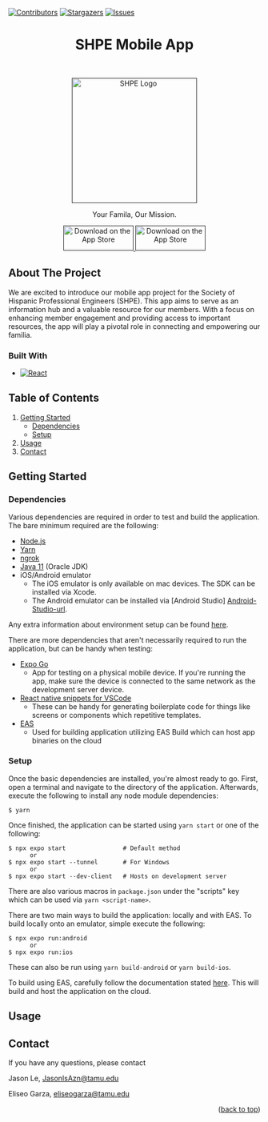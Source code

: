 <a name="readme-top"></a>

[![Contributors][contributors-shield]][contributors-url]
[![Stargazers][stars-shield]][stars-url]
[![Issues][issues-shield]][issues-url]

<h1 align="center"> SHPE Mobile App</h1> <br>
<p align="center">
  <a href="">
    <img alt="SHPE Logo" title="SHPE" src="https://shpe.engr.ucr.edu/sites/default/files/styles/form_preview/public/SHPE_logo_IconOnly_FullColor-RGB_0.png?itok=_YzN6NAC" width="250">
  </a>
</p>

<p align="center">
  Your Famila, Our Mission.
</p>

<p align="center">
  <a href="">
    <img alt="Download on the App Store" title="App Store" src="https://assets.stickpng.com/images/5a902db97f96951c82922874.png" width="140" height="50">
  </a>
  <a href="">
    <img alt="Download on the App Store" title="Play Store" src="https://cdn.freebiesupply.com/logos/large/2x/google-play-badge-logo-png-transparent.png" width="140" height="50">
  </a>
</p>

## About The Project

We are excited to introduce our mobile app project for the Society of Hispanic Professional Engineers (SHPE). This app aims to serve as an information hub and a valuable resource for our members. With a focus on enhancing member engagement and providing access to important resources, the app will play a pivotal role in connecting and empowering our familia.

### Built With

- [![React][React.js]][React-url]

## Table of Contents

1. [Getting Started](#getting-started)
    - [Dependencies](#dependencies)
    - [Setup](#setup)
2. [Usage](#usage)
3. [Contact](#contact)

## Getting Started

### Dependencies

Various dependencies are required in order to test and build the application. The bare minimum required are the following:

- [Node.js][Node-url]
- [Yarn][Yarn-url]
- [ngrok][ngrok-url]
- [Java 11][Java-url] (Oracle JDK)
- iOS/Android emulator
    - The iOS emulator is only available on mac devices. The SDK can be   installed via Xcode.
    - The Android emulator can be installed via [Android Studio]  [Android-Studio-url].

Any extra information about environment setup can be found [here](https://reactnative.dev/docs/environment-setup).

There are more dependencies that aren't necessarily required to run the application, but can be handy when testing:

- [Expo Go][Expo-Go-url]
    - App for testing on a physical mobile device. If you're running the app, make sure the device is connected to the same network as the development server device.
- [React native snippets for VSCode][React-Native-Snippets-url]
    - These can be handy for generating boilerplate code for things like screens or components which repetitive templates.
- [EAS][EAS-url]
    - Used for building application utilizing EAS Build which can host app binaries on the cloud

### Setup

Once the basic dependencies are installed, you're almost ready to go. First, open a terminal and navigate to the directory of the application. Afterwards, execute the following to install any node module dependencies:

```
$ yarn
```

Once finished, the application can be started using `yarn start` or one of the following:

```
$ npx expo start                # Default method
      or
$ npx expo start --tunnel       # For Windows
      or
$ npx expo start --dev-client   # Hosts on development server
```

There are also various macros in `package.json` under the "scripts" key which can be used via `yarn <script-name>`.

There are two main ways to build the application: locally and with EAS. To build locally onto an emulator, simple execute the following:

```
$ npx expo run:android
      or
$ npx expo run:ios
```

These can also be run using `yarn build-android` or `yarn build-ios`.

To build using EAS, carefully follow the documentation stated [here][EAS-url]. This will build and host the application on the cloud.

## Usage

## Contact

If you have any questions, please contact

Jason Le, JasonIsAzn@tamu.edu

Eliseo Garza, eliseogarza@tamu.edu

<p align="right">(<a href="#readme-top">back to top</a>)</p>

[contributors-shield]: https://img.shields.io/github/contributors/github_username/repo_name.svg?style=for-the-badge
[contributors-url]: https://github.com/TAMUSHPE/MobileApp/graphs/contributors
[stars-shield]: https://img.shields.io/github/stars/github_username/repo_name.svg?style=for-the-badge
[stars-url]: https://github.com/TAMUSHPE/MobileApp/stargazers
[issues-shield]: https://img.shields.io/github/issues/github_username/repo_name.svg?style=for-the-badge
[issues-url]: https://github.com/TAMUSHPE/MobileApp/issues
[linkedin-shield]: https://img.shields.io/badge/-LinkedIn-black.svg?style=for-the-badge&logo=linkedin&colorB=555
[linkedin-url]: https://linkedin.com/in/linkedin_username
[product-screenshot]: images/screenshot.png
[Next.js]: https://img.shields.io/badge/next.js-000000?style=for-the-badge&logo=nextdotjs&logoColor=white
[Next-url]: https://nextjs.org/
[React.js]: https://img.shields.io/badge/React-20232A?style=for-the-badge&logo=react&logoColor=61DAFB
[React-url]: https://reactjs.org/
[Vue.js]: https://img.shields.io/badge/Vue.js-35495E?style=for-the-badge&logo=vuedotjs&logoColor=4FC08D
[Vue-url]: https://vuejs.org/
[Angular.io]: https://img.shields.io/badge/Angular-DD0031?style=for-the-badge&logo=angular&logoColor=white
[Angular-url]: https://angular.io/
[Svelte.dev]: https://img.shields.io/badge/Svelte-4A4A55?style=for-the-badge&logo=svelte&logoColor=FF3E00
[Svelte-url]: https://svelte.dev/
[Laravel.com]: https://img.shields.io/badge/Laravel-FF2D20?style=for-the-badge&logo=laravel&logoColor=white
[Laravel-url]: https://laravel.com
[Bootstrap.com]: https://img.shields.io/badge/Bootstrap-563D7C?style=for-the-badge&logo=bootstrap&logoColor=white
[Bootstrap-url]: https://getbootstrap.com
[JQuery.com]: https://img.shields.io/badge/jQuery-0769AD?style=for-the-badge&logo=jquery&logoColor=white
[JQuery-url]: https://jquery.com
[Node-url]: https://nodejs.org/en/download
[Yarn-url]: https://classic.yarnpkg.com/lang/en/docs/install/#windows-stable
[ngrok-url]: https://ngrok.com/download
[Android-Studio-url]: https://developer.android.com/studio?gclid=CjwKCAjwkeqkBhAnEiwA5U-uM4C0y7a37MdCipZw33fmboKRKOAS8vgwCoPiRKLnEsEbUB2qRpS1YBoCBAcQAvD_BwE&gclsrc=aw.ds
[React-Native-Snippets-url]: https://marketplace.visualstudio.com/items?itemName=dsznajder.es7-react-js-snippets
[Expo-Go-url]: https://expo.dev/client
[Java-url]: https://www.oracle.com/java/technologies/downloads/#java11
[EAS-url]: https://docs.expo.dev/build/introduction/
